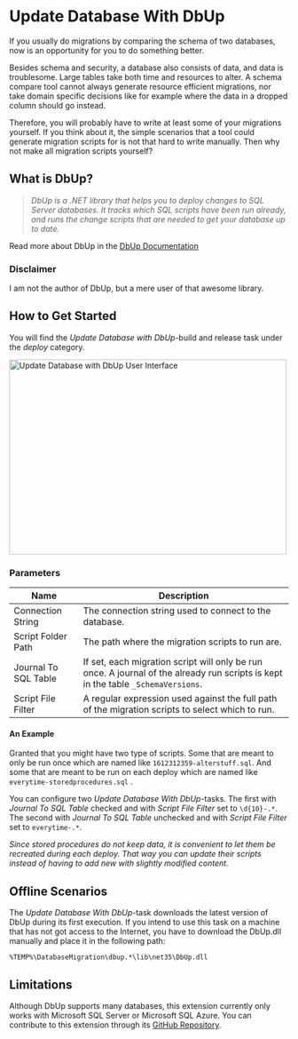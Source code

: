 # Update Database With DbUp

If you usually do migrations by comparing the schema of two databases, now is an opportunity for you to do something better.

Besides schema and security, a database also consists of data, and data is troublesome. Large tables take both time and resources to alter. A schema compare tool cannot always generate resource efficient migrations, nor take domain specific decisions like for example where the data in a dropped column should go instead.

Therefore, you will probably have to write at least some of your migrations yourself. If you think about it, the simple scenarios that a tool could generate migration scripts for is not that hard to write manually. Then why not make all migration scripts yourself?

## What is DbUp?

> *DbUp is a .NET library that helps you to deploy changes to SQL Server databases. It tracks which SQL scripts have been run already, and runs the change scripts that are needed to get your database up to date.*

Read more about DbUp in the [DbUp Documentation](http://dbup.readthedocs.io)

### Disclaimer

I am not the author of DbUp, but a mere user of that awesome library.

## How to Get Started

You will find the *Update Database with DbUp*-build and release task under the *deploy* category.

<img src="https://github.com/johanclasson/vso-agent-tasks/raw/master/UpdateDatabaseWithDbUp/example.png" alt="Update Database with DbUp User Interface" width="500" height="351">

### Parameters

| Name | Description |
|------|-------------|
| Connection String | The connection string used to connect to the database. |
| Script Folder Path | The path where the migration scripts to run are. |
| Journal To SQL Table | If set, each migration script will only be run once. A journal of the already run scripts is kept in the table `_SchemaVersions`. |
| Script File Filter | A regular expression used against the full path of the migration scripts to select which to run. |

#### An Example

Granted that you might have two type of scripts. Some that are meant to only be run once which are named like `1612312359-alterstuff.sql`. And some that are meant to be run on each deploy which are named like `everytime-storedprocedures.sql` .

You can configure two *Update Database With DbUp*-tasks. The first with *Journal To SQL Table* checked and with *Script File Filter* set to `\d{10}-.*`. The second with *Journal To SQL Table* unchecked and with *Script File Filter* set to `everytime-.*`.

*Since stored procedures do not keep data, it is convenient to let them be recreated during each deploy. That way you can update their scripts instead of having to add new with slightly modified content.* 

## Offline Scenarios

The *Update Database With DbUp*-task downloads the latest version of DbUp during its first execution. If you intend to use this task on a machine that has not got access to the Internet, you have to download the DbUp.dll manually and place it in the following path:

`%TEMP%\DatabaseMigration\dbup.*\lib\net35\DbUp.dll`

## Limitations

Although DbUp supports many databases, this extension currently only works with Microsoft SQL Server or Microsoft SQL Azure. You can contribute to this extension through its [GitHub Repository](https://github.com/johanclasson/vso-agent-tasks/tree/master/UpdateDatabaseWithDbUp). 